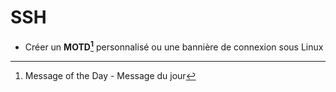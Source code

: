 # SSH

- Créer un **MOTD[^*]** personnalisé ou une bannière de connexion sous Linux

[^*]: Message of the Day - Message du jour